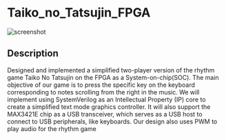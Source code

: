 # Taiko_no_Tatsujin_FPGA
![screenshot](screenshot.png)
## Description
Designed and implemented a simplified two-player version of the rhythm game Taiko No Tatsujin on the FPGA as a System-on-chip(SOC). The main objective of our game is to press the specific key on the keyboard corresponding to notes scrolling from the right in the music. We will implement using SystemVerilog as an Intellectual Property (IP) core to create a simplified text mode graphics controller. It will also support the MAX3421E chip as a USB transceiver, which serves as a USB host to connect to USB peripherals, like keyboards. Our design also uses PWM to play audio for the rhythm game
